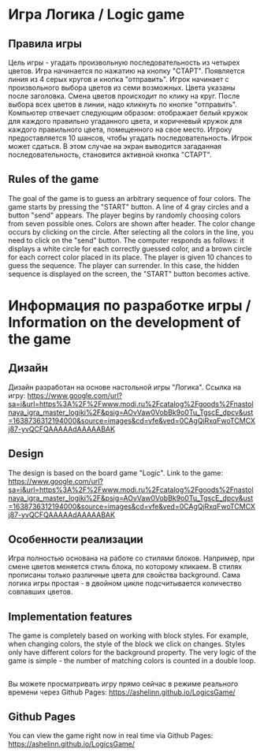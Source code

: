 # Игра Логика / Logic game
## Правила игры 
Цель игры - угадать произвольную последовательность из четырех цветов. 
Игра начинается по нажатию на кнопку "СТАРТ". Появляется линия из 4 серых кругов и кнопка "отправить".
Игрок начинает с произвольного выбора цветов из семи возможных. Цвета указаны после 
заголовка. Смена цветов происходит по клику на круг. После выбора всех цветов в линии, надо кликнуть по кнопке "отправить".
Компьютер отвечает следующим образом: отображает белый кружок для каждого правильно угаданного цвета, и коричневый кружок для каждого правильного цвета, помещенного на свое место.
Игроку предоставляется 10 шансов, чтобы угадать последовательность. 
Игрок может сдаться. В этом случае на экран выводится загаданная последовательность, становится активной кнопка "СТАРТ".
## Rules of the game
The goal of the game is to guess an arbitrary sequence of four colors.
The game starts by pressing the "START" button. A line of 4 gray circles and a button "send" appears.
The player begins by randomly choosing colors from seven possible ones. Colors are shown after header. The color change occurs by clicking on the circle. After selecting all the colors in the line, you need to click on the "send" button. 
The computer responds as follows: it displays a white circle for each correctly guessed color, and a brown circle for each correct color placed in its place.
The player is given 10 chances to guess the sequence.
The player can surrender. In this case, the hidden sequence is displayed on the screen, the "START" button becomes active.

# Информация по разработке игры / Information on the development of the game
## Дизайн
Дизайн разработан на основе настольной игры "Логика". Ссылка на игру: https://www.google.com/url?sa=i&url=https%3A%2F%2Fwww.modi.ru%2Fcatalog%2Fgoods%2Fnastolnaya_igra_master_logiki%2F&psig=AOvVaw0VobBk9o0Tu_TgscE_dpcv&ust=1638736312194000&source=images&cd=vfe&ved=0CAgQjRxqFwoTCMCXj87-yvQCFQAAAAAdAAAAABAK
## Design
The design is based on the board game "Logic". Link to the game: https://www.google.com/url?sa=i&url=https%3A%2F%2Fwww.modi.ru%2Fcatalog%2Fgoods%2Fnastolnaya_igra_master_logiki%2F&psig=AOvVaw0VobBk9o0Tu_TgscE_dpcv&ust=1638736312194000&source=images&cd=vfe&ved=0CAgQjRxqFwoTCMCXj87-yvQCFQAAAAAdAAAAABAK
## Особенности реализации
Игра полностью основана на работе со стилями блоков. Например, при смене цветов меняется стиль блока, по которому кликаем. В стилях прописаны только различные цвета для свойства background. Сама логика игры простая - в двойном цикле подсчитывается количество совпавших цветов.

## Implementation features
The game is completely based on working with block styles. For example, when changing colors, the style of the block we click on changes. Styles only have different colors for the background property. The very logic of the game is simple - the number of matching colors is counted in a double loop.

##
Вы можете просматривать игру прямо сейчас в режиме реального времени через Github Pages: https://ashelinn.github.io/LogicsGame/

## Github Pages
You can view the game right now in real time via Github Pages: https://ashelinn.github.io/LogicsGame/